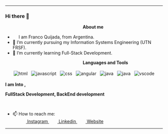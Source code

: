 ***********************************
### Hi there 👋

<!--
**anishghimire603/anishghimire603** is a ✨ _special_ ✨ repository because its `README.md` (this file) appears on your GitHub profile.-->
&nbsp;&nbsp;&nbsp;&nbsp;&nbsp;&nbsp;&nbsp;&nbsp;&nbsp;&nbsp;&nbsp;&nbsp;&nbsp;&nbsp;&nbsp;&nbsp;&nbsp;&nbsp;&nbsp;&nbsp;&nbsp;&nbsp;&nbsp;&nbsp;&nbsp;&nbsp;&nbsp;&nbsp;&nbsp;&nbsp;&nbsp;&nbsp;&nbsp;&nbsp;&nbsp;&nbsp;&nbsp;&nbsp;&nbsp;&nbsp;&nbsp;&nbsp;&nbsp;&nbsp;&nbsp;&nbsp;&nbsp;&nbsp;&nbsp;&nbsp;&nbsp;&nbsp;&nbsp;&nbsp;&nbsp;&nbsp;&nbsp;&nbsp;&nbsp;&nbsp;&nbsp;&nbsp;&nbsp;<b>About me</b> <br>
- <img src ="https://s3.amazonaws.com/pix.iemoji.com/images/emoji/apple/ios-12/256/boy-light-skin-tone.png" height= 15px width = 15px> I am Franco Quijada, from Argentina.
- 🔭 I’m currently pursuing my Information Systems Engineering (UTN FRSF).
- 🌱 I’m currently learning Full-Stack Development.
<!-- - 👯 I’m looking to collaborate on Open-source Projects. -->

&nbsp;&nbsp;&nbsp;&nbsp;&nbsp;&nbsp;&nbsp;&nbsp;&nbsp;&nbsp;&nbsp;&nbsp;&nbsp;&nbsp;&nbsp;&nbsp;&nbsp;&nbsp;&nbsp;&nbsp;&nbsp;&nbsp;&nbsp;&nbsp;&nbsp;&nbsp;&nbsp;&nbsp;&nbsp;&nbsp;&nbsp;&nbsp;&nbsp;&nbsp;&nbsp;&nbsp;&nbsp;&nbsp;&nbsp;&nbsp;&nbsp;&nbsp;&nbsp;&nbsp;&nbsp;&nbsp;&nbsp;&nbsp;&nbsp;&nbsp;&nbsp;&nbsp;&nbsp;&nbsp;&nbsp;&nbsp;&nbsp;&nbsp;&nbsp;&nbsp;&nbsp;&nbsp;&nbsp;<b>Languages and Tools</b> <br>

<p align="center">
 <img src="https://img.icons8.com/?size=100&id=IQzM79ERZ3I8&format=png&color=000000" alt="html" style="vertical-align:top; margin:4px">
 <img src="https://img.icons8.com/?size=100&id=TuubxAtYIETs&format=png&color=000000" alt="javascript" style="vertical-align:top; margin:4px">
<img src="https://img.icons8.com/?size=100&id=NPK9UueLJjaj&format=png&color=000000" alt="css" style="vertical-align:top; margin:4px">
<img src="" alt="angular" style="vertical-align:top; margin:4px">
<img src="" alt="java" style="vertical-align:top; margin:4px">
<img src="" alt="java" style="vertical-align:top; margin:4px">
 <img src="https://img.icons8.com/?size=100&id=v05jsvW3RprR&format=png&color=000000" alt="vscode" style="vertical-align:top; margin:4px">
</p>


**I am Into ,**

**FullStack Development, BackEnd development**
<br />

<!--
[![Franklynjsb's GitHub stats](https://github-readme-stats.vercel.app/api?username=franklynjsb)](https://github.com/franklynjsb/github-readme-stats)
-->

<br /> 

- 📫 How to reach me:<br>
&nbsp;&nbsp;&nbsp;&nbsp;&nbsp;&nbsp;
<a href = "https://www.instagram.com/franklynjsb/"><img src = "https://img.icons8.com/?size=100&id=KDWXXYcBSEcJ&format=png&color=000000" height= 15px width = 15px> Instagram </a>&nbsp;&nbsp;
<a href = "https://www.linkedin.com/in/francojquijada/"><img src = "https://img.icons8.com/?size=100&id=447&format=png&color=000000" height= 15px width = 15px> Linkedin </a>&nbsp;&nbsp;
<a href = "https://francoquijada-dev.onrender.com"><img src = "https://img.icons8.com/?size=100&id=112575&format=png&color=000000" height= 15px width = 15px> Website </a>

*************
